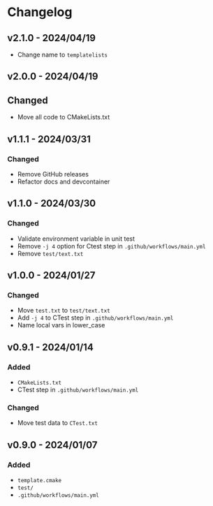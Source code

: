 # Changelog

## v2.1.0 - 2024/04/19

- Change name to `templatelists`

## v2.0.0 - 2024/04/19

## Changed

- Move all code to CMakeLists.txt

## v1.1.1 - 2024/03/31

### Changed

- Remove GitHub releases
- Refactor docs and devcontainer

## v1.1.0 - 2024/03/30

### Changed

- Validate environment variable in unit test
- Remove `-j 4` option for Ctest step in `.github/workflows/main.yml`
- Remove `test/text.txt`

## v1.0.0 - 2024/01/27

### Changed

- Move `test.txt` to `test/text.txt`
- Add `-j 4` to CTest step in `.github/workflows/main.yml`
- Name local vars in lower_case

## v0.9.1 - 2024/01/14

### Added

- `CMakeLists.txt`
- CTest step in `.github/workflows/main.yml`

### Changed

- Move test data to `CTest.txt`

## v0.9.0 - 2024/01/07

### Added

- `template.cmake`
- `test/`
- `.github/workflows/main.yml`
